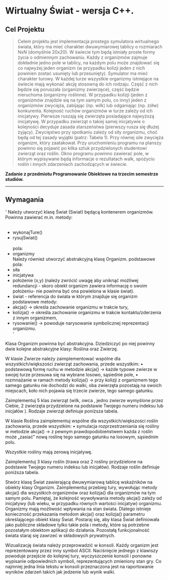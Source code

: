 # Wirtualny Świat - wersja C++.

**Cel Projektu**
---
> Celem projektu jest implementacja prostego symulatora wirtualnego świata, który ma mieć charakter dwuwymiarowej tablicy o rozmiarach NxN (domyślnie 20x20). W świecie tym będą istniały proste formy życia o odmiennym zachowaniu. Każdy z organizmów zajmuje dokładnie jedno pole w tablicy, na każdym polu może znajdować się co najwyżej jeden organizm (w przypadku kolizji jeden z nich powinien zostać usunięty lub przesunięty).
Symulator ma mieć charakter turowy. W każdej turze wszystkie organizmy istniejące na świecie mają wykonać akcję stosowną do ich rodzaju. Część z nich będzie się poruszała (organizmy zwierzęce), część będzie nieruchoma (organizmy roślinne). W przypadku kolizji (jeden z organizmów znajdzie się na tym samym polu, co inny) jeden z organizmów zwycięża, zabijając (np. wilk) lub odganiając (np. żółw) konkurenta. Kolejność ruchów organizmów w turze zależy od ich inicjatywy. Pierwsze ruszają się zwierzęta posiadające najwyższą inicjatywę. W przypadku zwierząt o takiej samej inicjatywie o kolejności decyduje zasada starszeństwa (pierwszy rusza się dłużej żyjący). Zwycięstwo przy spotkaniu zależy od siły organizmu, choć będą od tej zasady wyjątki (patrz: Tabela 1). Przy równej sile zwycięża organizm, który zaatakował. Przy uruchomieniu programu na planszy powinno się pojawić po kilka sztuk przydzielonych studentowi zwierząt oraz roślin. Okno programu powinno zawierać pole, w którym wypisywane będą informacje o rezultatach walk, spożyciu roślin i innych zdarzeniach zachodzących w świecie.


**Zadanie  z przedmiotu Programowanie Obiektowe na trzecim semestrze studiów.**

---

**Wymagania**
---

' Należy utworzyć klasę Świat (Swiat) będącą kontenerem organizmów. <br>Powinna zawierać m.in. metody:<br><br>
* wykonajTure()
* rysujSwiat()<br><br>
pola:
* organizmy <br>
Należy również utworzyć abstrakcyjną klasę Organizm. podstawowe pola:
* siła
* inicjatywa
* położenie (x,y) (należy zwrócić uwagę aby uniknąć możliwej redundancji - skoro obiekt organizm zawiera informację o swoim położeniu- nie powinna być ona powielona w klasie świat).
* świat - referencja do świata w którym znajduje się organizm<br>
podstawowe metody:
* akcja() → określa zachowanie organizmu w trakcie tury,
* kolizja() → określa zachowanie organizmu w trakcie kontaktu/zderzenia z innym organizmem,
* rysowanie() → powoduje narysowanie symbolicznej reprezentacji organizmu.<br>
'

Klasa Organizm powinna być abstrakcyjna. Dziedziczyć po niej powinny dwie kolejne abstrakcyjne klasy: Roślina oraz Zwierzę.

W klasie Zwierze należy zaimplementować wspólne dla wszystkich/większości zwierząt zachowania, przede wszystkim:
•	podstawową formę ruchu w metodzie akcja() → każde typowe zwierze w swojej turze przesuwa się na wybrane losowo, sąsiednie pole,
•	rozmnażanie w ramach metody kolizja() → przy kolizji z organizmem tego samego gatunku nie dochodzi do walki, oba zwierzęta pozostają na swoich miejscach, koło nich pojawia się trzecie zwierze, tego samego gatunku.

Zaimplementuj 5 klas zwierząt (wilk, owca , jedno zwierze wymyślone przez Ciebie, 2 zwierzęta przydzielone na podstawie Twojego numeru indeksu lub inicjałów ). Rodzaje zwierząt definiuje poniższa tabela.

W klasie Roślina zaimplementuj wspólne dla wszystkich/większości roślin zachowania, przede wszystkim:
•	symulacja rozprzestrzeniania się rośliny w metodzie akcja() → z pewnym
prawdopodobieństwem każda z roślin może „zasiać” nową roślinę tego samego gatunku na losowym, sąsiednim polu.

Wszystkie rośliny mają zerową inicjatywę.


Zaimplementuj 3 klasy roślin (trawa oraz 2 rośliny przydzielone na podstawie Twojego numeru indeksu lub inicjałów). Rodzaje roślin definiuje poniższa tabela.

Stwórz klasę Świat zawierającą dwuwymiarową tablicę wskaźników na obiekty klasy Organizm. Zaimplementuj przebieg tury, wywołując metody akcja() dla wszystkich organizmów oraz kolizja() dla organizmów na tym
samym polu. Pamiętaj, że kolejność wywoływania metody akcja() zależy od inicjatywy (lub wieku, w przypadku równych wartości inicjatyw) organizmu.
Organizmy mają możliwość wpływania na stan świata. Dlatego istnieje konieczność przekazania metodom akcja() oraz kolizja() parametru określającego obiekt klasy Świat. Postaraj się, aby klasa Świat definiowała jako publiczne składowe tylko takie pola i metody, które są potrzebne
pozostałym obiektom aplikacji do działania. Pozostałą funkcjonalność świata staraj się zawrzeć w składowych prywatnych.

Wizualizację świata należy przeprowadzić w konsoli. Każdy organizm jest reprezentowany przez inny symbol ASCII. Naciśnięcie jednego z klawiszy powoduje przejście do kolejnej tury, wyczyszczenie konsoli i ponowne wypisanie odpowiednich symboli, reprezentujących zmieniony stan gry. Co najmniej jedna linia tekstu w konsoli przeznaczona jest na raportowanie wyników
zdarzeń takich jak jedzenie lub wynik walki.



